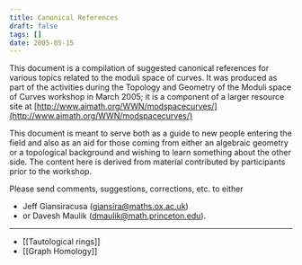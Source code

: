 ```yaml
---
title: Canonical References
draft: false
tags: []
date: 2005-05-15
---
```


This document is a compilation of suggested canonical references for various topics related to the moduli space of curves. It was produced as part of the activities during the Topology and Geometry of the Moduli space of Curves workshop in March 2005; it is a component of a larger resource site at [http://www.aimath.org/WWN/modspacecurves/](http://www.aimath.org/WWN/modspacecurves/)

This document is meant to serve both as a guide to new people entering the field and also as an aid for those coming from either an algebraic geometry or a topological background and wishing to learn something about the other side. The content here is derived from material contributed by participants prior to the workshop.

Please send comments, suggestions, corrections, etc. to either

- Jeff Giansiracusa ([giansira@maths.ox.ac.uk](mailto:giansira@maths.ox.ac.uk))
- or Davesh Maulik ([dmaulik@math.princeton.edu](mailto:dmaulik@math.princeton.edu)).

----

- [[Tautological rings]]
- [[Graph Homology]]
